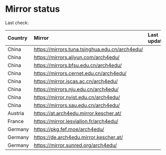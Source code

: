 <script src="./time.js"></script>
# Mirror status
Last check: <script type="text/javascript">localize(1705328265.0525198);</script>

|Country|Mirror|Last update|
|:------|:-----|:----------|
|China|https://mirrors.tuna.tsinghua.edu.cn/arch4edu/|<script type="text/javascript">localize(1705300679);</script>|
|China|https://mirrors.aliyun.com/arch4edu/|<script type="text/javascript">localize(1705300679);</script>|
|China|https://mirrors.bfsu.edu.cn/arch4edu/|<script type="text/javascript">localize(1705300679);</script>|
|China|https://mirrors.cernet.edu.cn/arch4edu/|<script type="text/javascript">localize(1705300679);</script>|
|China|https://mirror.iscas.ac.cn/arch4edu/|<script type="text/javascript">localize(1705300679);</script>|
|China|https://mirrors.nju.edu.cn/arch4edu/|<script type="text/javascript">localize(1705257014);</script>|
|China|https://mirror.nyist.edu.cn/arch4edu/|<script type="text/javascript">localize(1705300679);</script>|
|China|https://mirrors.sau.edu.cn/arch4edu/|<script type="text/javascript">localize(1705300679);</script>|
|Austria|https://at.arch4edu.mirror.kescher.at/|<script type="text/javascript">localize(1705300679);</script>|
|France|https://mirror.lesviallon.fr/arch4edu/|<script type="text/javascript">localize(1705300679);</script>|
|Germany|https://pkg.fef.moe/arch4edu/|<script type="text/javascript">localize(1705300679);</script>|
|Germany|https://de.arch4edu.mirror.kescher.at/|<script type="text/javascript">localize(1705300679);</script>|
|Germany|https://mirror.sunred.org/arch4edu/|<script type="text/javascript">localize(1705300679);</script>|

<script src="./tablefilter/tablefilter.js"></script>
<script src="./table.js"></script>